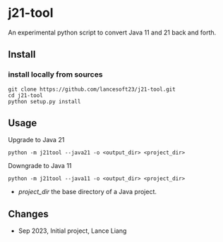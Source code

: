 # j21-tool
An experimental python script to convert Java 11 and 21 back and forth.

## Install
### install locally from sources

```
git clone https://github.com/lancesoft23/j21-tool.git
cd j21-tool
python setup.py install
```

## Usage
Upgrade to Java 21
``` 
python -m j21tool --java21 -o <output_dir> <project_dir>
```

Downgrade to Java 11
``` 
python -m j21tool --java11 -o <output_dir> <project_dir>
```

 * <i>project_dir</i> the base directory of a Java project.

## Changes
- Sep 2023, Initial project, Lance Liang
